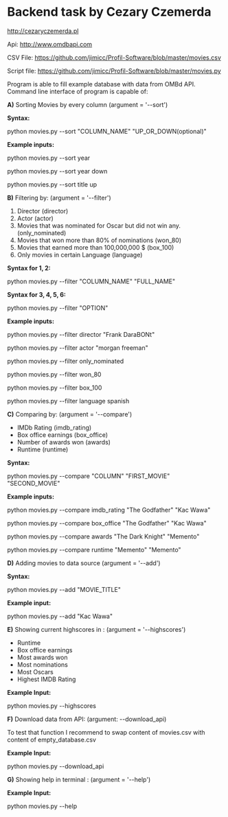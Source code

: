 # Backend task by Cezary Czemerda
http://cezaryczemerda.pl

Api: http://www.omdbapi.com

CSV File: https://github.com/jimicc/Profil-Software/blob/master/movies.csv

Script file: https://github.com/jimicc/Profil-Software/blob/master/movies.py

Program is able to fill example database with data from OMBd API.
Command line interface of program is capable of:

<b>A)</b> Sorting Movies by every column (argument = '--sort')

<b>Syntax:</b>

python movies.py --sort "COLUMN_NAME" "UP_OR_DOWN(optional)"

<b>Example inputs:</b>

python movies.py --sort year

python movies.py --sort year down

python movies.py --sort title up

<b>B)</b> Filtering by: (argument = '--filter')
1. Director (director)
2. Actor (actor)
3. Movies that was nominated  for Oscar but did not win any. (only_nominated)
4. Movies that won more than 80% of nominations (won_80)
5. Movies that earned more than 100,000,000 $ (box_100)
6. Only movies in certain Language (language)

<b>Syntax for 1, 2:</b>

python movies.py --filter "COLUMN_NAME" "FULL_NAME"

<b>Syntax for 3, 4, 5, 6:</b>

python movies.py --filter "OPTION"

<b>Example inputs:</b>

python movies.py --filter director "Frank DaraBONt"

python movies.py --filter actor "morgan freeman"

python movies.py --filter only_nominated

python movies.py --filter won_80

python movies.py --filter box_100

python movies.py --filter language spanish

<b>C)</b> Comparing by: (argument = '--compare')
- IMDb Rating (imdb_rating)
- Box office earnings (box_office)
- Number of awards won (awards)
- Runtime (runtime)

<b>Syntax:</b>

python movies.py --compare "COLUMN" "FIRST_MOVIE" "SECOND_MOVIE"

<b>Example inputs:</b>

python movies.py --compare imdb_rating "The Godfather" "Kac Wawa"

python movies.py --compare box_office "The Godfather" "Kac Wawa"

python movies.py --compare awards "The Dark Knight" "Memento"

python movies.py --compare runtime "Memento" "Memento"

<b>D)</b> Adding movies to data source (argument = '--add')

<b>Syntax:</b>

python movies.py --add "MOVIE_TITLE"

<b>Example input:</b>

python movies.py --add "Kac Wawa"

<b>E)</b> Showing current highscores in : (argument = '--highscores')
- Runtime
- Box office earnings
- Most awards won
- Most nominations
- Most Oscars
- Highest IMDB Rating

<b>Example Input:</b>

python movies.py --highscores

<b>F)</b> Download data from API: (argument: --download_api)

To test that function I recommend to swap content of movies.csv with content of empty_database.csv

<b>Example Input:</b>

python movies.py --download_api

<b>G)</b> Showing help in terminal : (argument = '--help')

<b>Example Input:</b>

python movies.py --help
